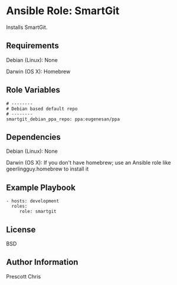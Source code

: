 Ansible Role: SmartGit
========

Installs SmartGit.

Requirements
------------

Debian (Linux): None

Darwin (OS X): Homebrew

Role Variables
--------------

```
# --------
# Debian based default repo
# --------
smartgit_debian_ppa_repo: ppa:eugenesan/ppa
```

Dependencies
------------

Debian (Linux): None

Darwin (OS X): If you don't have homebrew; use an Ansible role like geerlingguy.homebrew to install it

Example Playbook
-------------------------

    - hosts: development
      roles:
         role: smartgit

License
-------

BSD

Author Information
------------------

Prescott Chris
